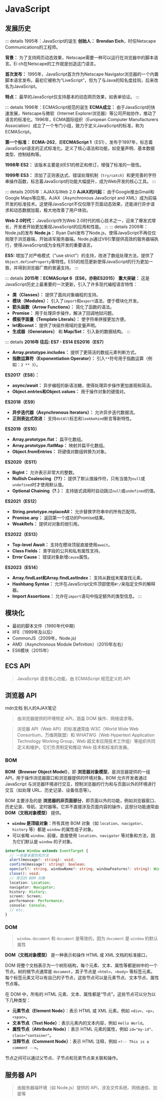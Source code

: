# JavaScript

## 发展历史
::: details 1995年：JavaScript的诞生
**创始人：** **Brendan Eich**，时任Netscape Communications的工程师。

**背景：** 为了支持网页动态效果，Netscape需要一种可以运行在浏览器中的脚本语言。Ei ch在Netscape的工作就是创造这门语言。

**首次发布：** 1995年，JavaScript首次作为Netscape Navigator浏览器的一个内置脚本语言发布。最初它被称为“LiveScript”，但为了与Java的知名度挂钩，后来改名为JavaScript。

**特点：** 最早的JavaScript仅支持基本的动态网页效果，如表单验证。
:::

::: details 1996年：ECMAScript规范的诞生
**ECMA成立：** 由于JavaScript的快速发展，Netscape与微软（Internet Explorer浏览器）等公司开始协作，推动了语言的标准化。1996年，ECMA国际组织（European Computer Manufacturers Association）成立了一个专门小组，致力于定义JavaScript的标准，称为ECMAScript。

**第一个标准：** **ECMA-262**，即**ECMAScript 1**（ES1），发布于1997年，标志着JavaScript语言的正式标准化。定义了核心语法和功能，如变量声明、基本数据类型、控制结构等。

**1998年 ES2：** 该版本主要是对ES1的修正和修订，增强了标准的一致性。

**1999年 ES3：** 添加了正则表达式、错误处理机制（`try/catch`）和更完善的字符串操作函数，标志着JavaScript的功能大幅提升，成为Web开发的核心工具。
:::

::: details 2005年：AJAX与Web 2.0
**AJAX的兴起：** 由于Google推出Gmail和Google Maps等应用，AJAX（Asynchronous JavaScript and XML）成为前端开发的标准技术。这使得JavaScript不仅仅限于页面动态效果，还能进行异步请求和动态数据加载，极大地改善了用户体验。

**Web 2.0时代：** JavaScript作为Web 2.0时代的核心技术之一，迎来了爆发式增长，开发者开始更加重视JavaScript的应用和性能。
:::
::: details 2009年：Node.js的发布
**Node.js：** Ryan Dahl发布了Node.js，使得JavaScript不再仅仅局限于浏览器端，开始进军服务器端。Node.js通过V8引擎提供高效的服务器端执行，使得JavaScript成为全栈开发的重要语言。

**ES5:** 增加了对严格模式（"use strict"）的支持，改进了数组处理方法，提供了`Object.defineProperty`等特性。ES5的规范更新使得JavaScript的行为更加一致，并得到浏览器厂商的普遍支持。
:::

::: details **2015年：ECMAScript 6（ES6，亦称ES2015）**
**重大突破：** 这是JavaScript历史上最重要的一次更新，引入了许多现代编程语言特性：
- **类（Classes）：** 提供了面向对象编程的支持。
- **模块（Modules）：** 引入了`import`和`export`语法，便于模块化开发。
- **箭头函数（Arrow Functions）：** 简化了函数的语法。
- **Promise：** 用于处理异步操作，解决了回调地狱问题。
- **模板字面量（Template Literals）：** 使字符串拼接更加方便。
- **let和const：** 提供了块级作用域的变量声明。
- **生成器（Generators）** 和 **Map/Set：** 引入新的数据结构。
:::

::: details  **2016年 往后: ES7 - ES14**
**ES2016（ES7）**
- **Array.prototype.includes：** 提供了更简洁的数组元素判断方式。
- **指数运算符（Exponentiation Operator）：** 引入`**`符号用于指数运算（例如：`2 ** 3`）。

**ES2017（ES8）：**
- **async/await：** 异步编程的新语法糖，使得处理异步操作更加直观和简洁。
- **Object.entries和Object.values：** 用于操作对象的键值对。

**ES2018（ES9）**
- **异步迭代器（Asynchronous Iterators）：** 允许异步迭代数据流。
- **正则表达式改进：** 支持`dotAll`标志和`lookbehind`断言等新特性。

**ES2019（ES10）**
- **Array.prototype.flat：** 扁平化数组。
- **Array.prototype.flatMap：** 映射并扁平化数组。
- **Object.fromEntries：** 将键值对数组转换为对象。

**ES2020（ES11）**
- **BigInt：** 允许表示非常大的整数。
- **Nullish Coalescing（??）：** 提供了默认值操作符，只有当值为`null`或`undefined`时才使用默认值。
- **Optional Chaining（?.）：** 支持链式调用时自动跳过`null`或`undefined`的值。

**ES2021（ES12）**
- **String.prototype.replaceAll：** 允许替换字符串中的所有匹配项。
- **Promise.any：** 返回第一个成功的Promise结果。
- **WeakRefs：** 提供对对象的弱引用。

**ES2022（ES13）**
- **Top-level Await：** 支持在模块顶层直接使用`await`。
- **Class Fields：** 类字段的公共和私有属性支持。
- **Error Cause：** 错误对象新增`cause`属性。

**ES2023（ES14）**
- **Array.findLast和Array.findLastIndex：** 支持从数组末尾查找元素。
- **Hashbang Syntax：** 允许在JavaScript文件顶部使用`#!/`来指定文件的解释器。
- **Import Assertions：** 允许在`import`语句中指定额外的类型信息。
:::

## 模块化
- 最初的脚本文件（1990年代中期）
- IIFE（1999年及以后）
- CommonJS（2009年，Node.js)
- AMD（Asynchronous Module Definition）（2010年左右）
- ES6模块（2015年）

## ECS API
> JavaScript 语言核心功能，由 ECMAScript 规范定义的 API

## 浏览器 API
<LinkBtn url="https://developer.mozilla.org/zh-CN/docs/Web/API">mdn文档</LinkBtn>
<LinkBtn url="https://www.yuque.com/u21195183/zr3z4r/imun20">别人的AJAX笔记</LinkBtn>

> 由浏览器提供的环境特定 API，涵盖 DOM 操作、网络请求等。

> 浏览器 API（Web API）的标准通常由 W3C（World Wide Web Consortium，万维网联盟）和 WHATWG（Web Hypertext Application Technology Working Group，Web 超文本应用技术工作组）等组织共同定义和维护。它们负责制定和推动 Web 技术和标准的发展。
### BOM
**BOM（Browser Object Model）**，即 **浏览器对象模型**，是浏览器提供的一组 API，用于操作浏览器窗口和浏览器提供的环境对象。BOM 允许开发者通过 JavaScript 与浏览器环境进行交互，控制浏览器的行为和与页面以外的环境进行交互（如处理 URL、历史记录、设备信息等）。

BOM 主要涉及的是 **浏览器的非页面部分**，即页面以外的功能，例如浏览器窗口、历史记录、导航、定时器等。它并不直接涉及页面内容的操作，这部分功能通常由 **DOM（文档对象模型）** 提供。

- **`window` 是顶级对象**：所有其他 BOM 对象（如 `location`、`navigator`、`history` 等）都是 `window` 的属性或子对象。
- 可以省略 `window.` 前缀，直接使用 `location`、`navigator` 等对象和方法，因为它们默认是 `window` 的子对象。
```ts
interface Window extends EventTarget {
  // 一些基本属性和方法
  alert(message?: string): void;
  confirm(message?: string): boolean;
  open(url?: string, windowName?: string, windowFeatures?: string): Window | null;
  close(): void;
  // 常见的 BOM 对象
  location: Location;
  navigator: Navigator;
  history: History;
  screen: Screen;
  performance: Performance;
  console: Console;
  // etc.
}
```
### DOM
> `window.document` 和 `document` 是等效的，因为 `document` 是 `window` 的默认属性

**DOM（文档对象模型）** 是一种表示和操作 HTML 或 XML 文档的标准接口，

DOM 将整个文档表示为一个树形结构，每个元素、文本、属性等都是树中的一个节点。树的根节点通常是 `document`，其子节点是 `<html>`、`<body>` 等标签元素。每个标签元素又可以有自己的子节点，这些节点可以是元素节点、文本节点、属性节点等。

在 DOM 中，所有的 HTML 元素、文本、属性都是“节点”。这些节点可以分为以下几种类型：

- **元素节点（Element Node）**：表示 HTML 或 XML 元素，例如 `<div>`、`<p>`、`<span>`。
- **文本节点（Text Node）**：表示元素内的文本内容，例如 `Hello World`。
- **属性节点（Attribute Node）**：表示 HTML 元素的属性，例如 `id="my-id"`、`class="container"`。
- **注释节点（Comment Node）**：表示 HTML 注释，例如 `<!-- This is a comment -->`。

节点之间可以通过父节点、子节点和兄弟节点来关联和操作。

## 服务器 API
> 由服务器端环境（如 Node.js）提供的 API，涉及文件系统、网络通信、加密等